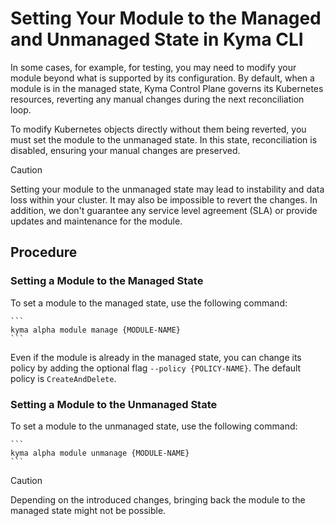 # Setting Your Module to the Managed and Unmanaged State in Kyma CLI

In some cases, for example, for testing, you may need to modify your module beyond what is supported by its configuration. By default, when a module is in the managed state, Kyma Control Plane governs its Kubernetes resources, reverting any manual changes during the next reconciliation loop.

To modify Kubernetes objects directly without them being reverted, you must set the module to the unmanaged state. In this state, reconciliation is disabled, ensuring your manual changes are preserved.

> [!CAUTION]
> Setting your module to the unmanaged state may lead to instability and data loss within your cluster. It may also be impossible to revert the changes. In addition, we don't guarantee any service level agreement (SLA) or provide updates and maintenance for the module.

## Procedure

### Setting a Module to the Managed State

To set a module to the managed state, use the following command:

    ```
    kyma alpha module manage {MODULE-NAME}
    ```
Even if the module is already in the managed state, you can change its policy by adding the optional flag ``--policy {POLICY-NAME}``. The default policy is ``CreateAndDelete``.

### Setting a Module to the Unmanaged State

To set a module to the unmanaged state, use the following command:

    ```
    kyma alpha module unmanage {MODULE-NAME}
    ```

> [!CAUTION]
> Depending on the introduced changes, bringing back the module to the managed state might not be possible.
